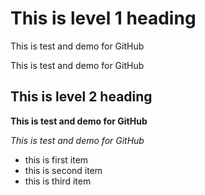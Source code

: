 # This is level 1 heading

This is test and demo for GitHub

This is test and demo for GitHub


## This is level 2 heading

**This is test and demo for GitHub**

_This is test and demo for GitHub_

- this is first item
- this is second item
- this is third item